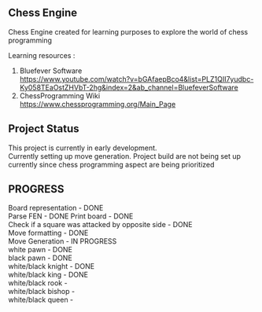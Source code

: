## Chess Engine

Chess Engine created for learning purposes to explore the world of chess programming
  
Learning resources :

1. Bluefever Software   
https://www.youtube.com/watch?v=bGAfaepBco4&list=PLZ1QII7yudbc-Ky058TEaOstZHVbT-2hg&index=2&ab_channel=BluefeverSoftware  
2. ChessProgramming Wiki  
https://www.chessprogramming.org/Main_Page  

## Project Status

This project is currently in early development.  
Currently setting up move generation.
Project build are not being set up currently since chess programming aspect are being prioritized  

## PROGRESS  
Board representation - DONE  
Parse FEN - DONE 
Print board - DONE  
Check if a square was attacked by opposite side - DONE  
Move formatting - DONE  
Move Generation - IN PROGRESS  
  white pawn - DONE  
  black pawn - DONE  
  white/black knight - DONE  
  white/black king - DONE  
  white/black rook -  
  white/black bishop -  
  white/black queen -  
  
